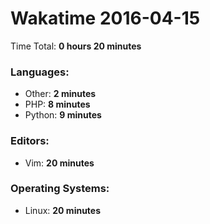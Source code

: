 # Wakatime 2016-04-15

Time Total: **0 hours 20 minutes**

### Languages:
- Other: **2 minutes** 
- PHP: **8 minutes** 
- Python: **9 minutes** 

### Editors:
- Vim: **20 minutes** 

### Operating Systems:
- Linux: **20 minutes** 

